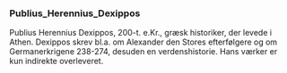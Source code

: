 ### Publius_Herennius_Dexippos


Publius Herennius Dexippos, 200-t. e.Kr., græsk historiker, der levede i Athen. Dexippos skrev bl.a. om Alexander den Stores efterfølgere og om Germanerkrigene 238-274, desuden en verdenshistorie. Hans værker er kun indirekte overleveret.